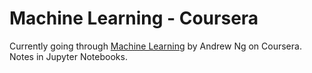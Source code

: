 # Machine Learning - Coursera

Currently going through [Machine Learning](https://www.coursera.org/learn/machine-learning) by Andrew Ng on Coursera. Notes in Jupyter Notebooks.  
